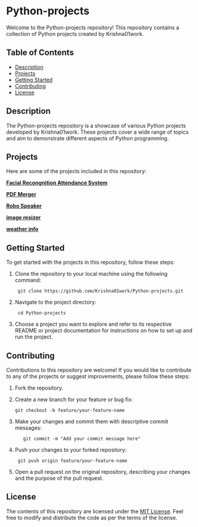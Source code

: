 # Python-projects

Welcome to the Python-projects repository! This repository contains a collection of Python projects created by Krishna01work.

## Table of Contents

- [Description](#description)
- [Projects](#projects)
- [Getting Started](#getting-started)
- [Contributing](#contributing)
- [License](#license)

## Description

The Python-projects repository is a showcase of various Python projects developed by Krishna01work. These projects cover a wide range of topics and aim to demonstrate different aspects of Python programming.

## Projects

Here are some of the projects included in this repository:
 <p align='left'><a href='Facial Recongnition Attendance System#README'><b>Facial Recongnition Attendance System</b></a></p>
 <p align='left'><a href='PDF Merger#README'><b>PDF Merger</b></a></p>
 <p align='left'><a href='Robo Speaker#README'><b>Robo Speaker</b></a></p>
 <p align='left'><a href='image resizer#README'><b>image resizer</b></a></p>
 <p align='left'><a href='weather info#README'><b>weather info</b></a></p>

## Getting Started

To get started with the projects in this repository, follow these steps:

1. Clone the repository to your local machine using the following command:

        git clone https://github.com/Krishna01work/Python-projects.git

2. Navigate to the project directory:

        cd Python-projects
   
3. Choose a project you want to explore and refer to its respective README or project documentation for instructions on how to set up and run the project.

## Contributing

Contributions to this repository are welcome! If you would like to contribute to any of the projects or suggest improvements, please follow these steps:
 1. Fork the repository.

 2. Create a new branch for your feature or bug fix:

        git checkout -b feature/your-feature-name
 
3. Make your changes and commit them with descriptive commit messages:

          git commit -m "Add your commit message here"

4. Push your changes to your forked repository:

        git push origin feature/your-feature-name

5. Open a pull request on the original repository, describing your changes and the purpose of the pull request.

## License

The contents of this repository are licensed under the [MIT License](LICENSE). Feel free to modify and distribute the code as per the terms of the license.


